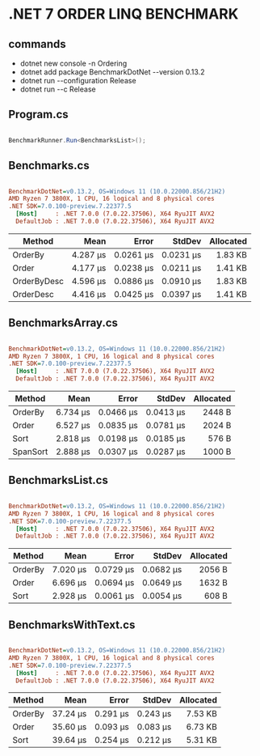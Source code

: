 # .NET 7 ORDER LINQ BENCHMARK

## commands

- dotnet new console -n Ordering
- dotnet add package BenchmarkDotNet --version 0.13.2
- dotnet run --configuration Release
- dotnet run --c Release

## Program.cs

```csharp

BenchmarkRunner.Run<BenchmarksList>();

```

## Benchmarks.cs

```ini

BenchmarkDotNet=v0.13.2, OS=Windows 11 (10.0.22000.856/21H2)
AMD Ryzen 7 3800X, 1 CPU, 16 logical and 8 physical cores
.NET SDK=7.0.100-preview.7.22377.5
  [Host]     : .NET 7.0.0 (7.0.22.37506), X64 RyuJIT AVX2
  DefaultJob : .NET 7.0.0 (7.0.22.37506), X64 RyuJIT AVX2


```

| Method      |     Mean |     Error |    StdDev | Allocated |
| ----------- | -------: | --------: | --------: | --------: |
| OrderBy     | 4.287 μs | 0.0261 μs | 0.0231 μs |   1.83 KB |
| Order       | 4.177 μs | 0.0238 μs | 0.0211 μs |   1.41 KB |
| OrderByDesc | 4.596 μs | 0.0886 μs | 0.0910 μs |   1.83 KB |
| OrderDesc   | 4.416 μs | 0.0425 μs | 0.0397 μs |   1.41 KB |

## BenchmarksArray.cs

```ini

BenchmarkDotNet=v0.13.2, OS=Windows 11 (10.0.22000.856/21H2)
AMD Ryzen 7 3800X, 1 CPU, 16 logical and 8 physical cores
.NET SDK=7.0.100-preview.7.22377.5
  [Host]     : .NET 7.0.0 (7.0.22.37506), X64 RyuJIT AVX2
  DefaultJob : .NET 7.0.0 (7.0.22.37506), X64 RyuJIT AVX2


```

| Method   |     Mean |     Error |    StdDev | Allocated |
| -------- | -------: | --------: | --------: | --------: |
| OrderBy  | 6.734 μs | 0.0466 μs | 0.0413 μs |    2448 B |
| Order    | 6.527 μs | 0.0835 μs | 0.0781 μs |    2024 B |
| Sort     | 2.818 μs | 0.0198 μs | 0.0185 μs |     576 B |
| SpanSort | 2.888 μs | 0.0307 μs | 0.0287 μs |    1000 B |

## BenchmarksList.cs

```ini

BenchmarkDotNet=v0.13.2, OS=Windows 11 (10.0.22000.856/21H2)
AMD Ryzen 7 3800X, 1 CPU, 16 logical and 8 physical cores
.NET SDK=7.0.100-preview.7.22377.5
  [Host]     : .NET 7.0.0 (7.0.22.37506), X64 RyuJIT AVX2
  DefaultJob : .NET 7.0.0 (7.0.22.37506), X64 RyuJIT AVX2


```

| Method  |     Mean |     Error |    StdDev | Allocated |
| ------- | -------: | --------: | --------: | --------: |
| OrderBy | 7.020 μs | 0.0729 μs | 0.0682 μs |    2056 B |
| Order   | 6.696 μs | 0.0694 μs | 0.0649 μs |    1632 B |
| Sort    | 2.928 μs | 0.0061 μs | 0.0054 μs |     608 B |

## BenchmarksWithText.cs

```ini

BenchmarkDotNet=v0.13.2, OS=Windows 11 (10.0.22000.856/21H2)
AMD Ryzen 7 3800X, 1 CPU, 16 logical and 8 physical cores
.NET SDK=7.0.100-preview.7.22377.5
  [Host]     : .NET 7.0.0 (7.0.22.37506), X64 RyuJIT AVX2
  DefaultJob : .NET 7.0.0 (7.0.22.37506), X64 RyuJIT AVX2


```

| Method  |     Mean |    Error |   StdDev | Allocated |
| ------- | -------: | -------: | -------: | --------: |
| OrderBy | 37.24 μs | 0.291 μs | 0.243 μs |   7.53 KB |
| Order   | 35.60 μs | 0.093 μs | 0.083 μs |   6.73 KB |
| Sort    | 39.64 μs | 0.254 μs | 0.212 μs |   5.31 KB |
